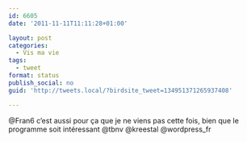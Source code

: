 ```yaml
---
id: 6605
date: '2011-11-11T11:11:28+01:00'

layout: post
categories:
  - Vis ma vie
tags:
  - tweet
format: status
publish_social: no
guid: 'http://tweets.local/?birdsite_tweet=134951371265937408'

---
```


@Fran6 c’est aussi pour ça que je ne viens pas cette fois, bien que le programme soit intéressant @tbnv @kreestal @wordpress\_fr